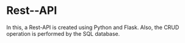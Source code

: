 # Rest--API
In this, a Rest-API is created using Python and Flask. Also, the CRUD operation is performed by the SQL database.
